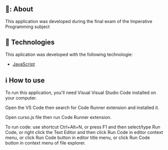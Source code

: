 ## 📑: About
This application was developed during the final exam of the Imperative Programming subject
 

## :rocket: Technologies

This aplication was developed with the following technologie:
-  [JavaScript](https://developer.mozilla.org/pt-BR/docs/Web/JavaScript)

## :information_source: How to use

To run this application, you'll need Visual Visual Studio Code installed on your computer. 

Open the VS Code then search for Code Runner extension and installed it.

Open curso.js file then run Code Runner extension.

To run code:
use shortcut Ctrl+Alt+N,
or press F1 and then select/type Run Code,
or right click the Text Editor and then click Run Code in editor context menu,
or click Run Code button in editor title menu,
or click Run Code button in context menu of file explorer.
